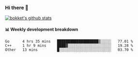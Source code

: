 ### Hi there 👋
[![bokket's github stats](https://github-readme-stats.vercel.app/api?username=bokket&show_icons=true&count_private=true)](https://github.com/anuraghazra/github-readme-stats)

#### :bar_chart: Weekly development breakdown
<!--START_SECTION:waka-->
```text
Go      4 hrs 35 mins   ███████████████████▒░░░░░   77.01 % 
C++     1 hr 9 mins     ████▓░░░░░░░░░░░░░░░░░░░░   19.28 % 
Other   13 mins         █░░░░░░░░░░░░░░░░░░░░░░░░   03.70 % 
```
<!--END_SECTION:waka-->
